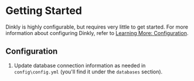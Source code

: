 Getting Started
===============

Dinkly is highly configurable, but requires very little to get started. For more information about configuring Dinkly,
refer to [Learning More: Configuration](/doc/learning_more/configuration/).

Configuration
-------------

  1. Update database connection information as needed in `config\config.yml` (you'll find it under the `databases` section).